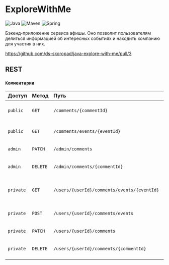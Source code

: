 # ExploreWithMe

![Java](https://img.shields.io/badge/java-%23ED8B00.svg?style=for-the-badge&logo=openjdk&logoColor=white)
![Maven](https://img.shields.io/badge/apachemaven-C71A36.svg?style=for-the-badge&logo=apachemaven&logoColor=white)
![Spring](https://img.shields.io/badge/spring-%236DB33F.svg?style=for-the-badge&logo=spring&logoColor=white)

Бэкенд-приложение сервиса афишы. Оно позволит пользователям делиться информацией об интересных событиях и находить
компанию для участия в них.

https://github.com/ds-skoropad/java-explore-with-me/pull/3

## REST
### `Комментарии`

| Доступ    | Метод    | Путь                                        | Описание                            |
| --------- | :------- |:--------------------------------------------|:------------------------------------|
| `public`  | `GET`    | `/comments/{commentId}`                     | Получить комментарий по `Id`        |
| `public`  | `GET`    | `/comments/events/{eventId}`                | Получить комментарии события        |
| `admin`   | `PATCH`  | `/admin/comments`                           | Обновить комментарий                |
| `admin`   | `DELETE` | `/admin/comments/{commentId}`               | Удалить комментарий по `id`         |
| `private` | `GET`    | `/users/{userId}/comments/events/{eventId}` | Получить комментарии события по `id`|
| `private` | `POST`   | `/users/{userId}/comments/events`           | Создать комментарий для события     |
| `private` | `PATCH`  | `/users/{userId}/comments`                  | Обновить комментарий                |
| `private` | `DELETE` | `/users/{userId}/comments/{commentId}`      | Удалить комментарий по `id`         |